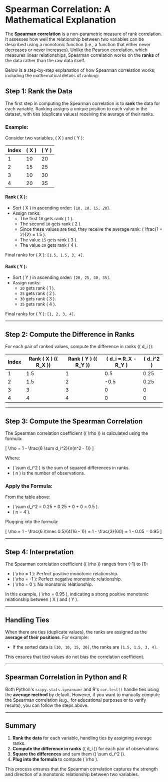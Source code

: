 # Spearman Correlation: A Mathematical Explanation

The **Spearman correlation** is a non-parametric measure of rank correlation. It assesses how well the relationship between two variables can be described using a monotonic function (i.e., a function that either never decreases or never increases). Unlike the Pearson correlation, which measures linear relationships, Spearman correlation works on the **ranks** of the data rather than the raw data itself.

Below is a step-by-step explanation of how Spearman correlation works, including the mathematical details of ranking:

## Step 1: Rank the Data

The first step in computing the Spearman correlation is to **rank** the data for each variable. Ranking assigns a unique position to each value in the dataset, with ties (duplicate values) receiving the average of their ranks.

### Example:

Consider two variables, \( X \) and \( Y \):

| Index | \( X \) | \( Y \) |
|-------|---------|---------|
| 1     | 10      | 20      |
| 2     | 15      | 25      |
| 3     | 10      | 30      |
| 4     | 20      | 35      |

#### Rank \( X \):
- Sort \( X \) in ascending order: `[10, 10, 15, 20]`.
- Assign ranks:
  - The first `10` gets rank \( 1 \).
  - The second `10` gets rank \( 2 \).
  - Since these values are tied, they receive the average rank: \( \frac{1 + 2}{2} = 1.5 \).
  - The value `15` gets rank \( 3 \).
  - The value `20` gets rank \( 4 \).

Final ranks for \( X \): `[1.5, 1.5, 3, 4]`.

#### Rank \( Y \):
- Sort \( Y \) in ascending order: `[20, 25, 30, 35]`.
- Assign ranks:
  - `20` gets rank \( 1 \).
  - `25` gets rank \( 2 \).
  - `30` gets rank \( 3 \).
  - `35` gets rank \( 4 \).

Final ranks for \( Y \): `[1, 2, 3, 4]`.

---

## Step 2: Compute the Difference in Ranks

For each pair of ranked values, compute the difference in ranks (\( d_i \)):

| Index | Rank \( X \) (\( R_X \)) | Rank \( Y \) (\( R_Y \)) | \( d_i = R_X - R_Y \) | \( d_i^2 \) |
|-------|--------------------------|--------------------------|------------------------|--------------|
| 1     | 1.5                      | 1                        | 0.5                    | 0.25         |
| 2     | 1.5                      | 2                        | -0.5                   | 0.25         |
| 3     | 3                        | 3                        | 0                      | 0            |
| 4     | 4                        | 4                        | 0                      | 0            |

---

## Step 3: Compute the Spearman Correlation

The Spearman correlation coefficient (\( \rho \)) is calculated using the formula:

\[
\rho = 1 - \frac{6 \sum d_i^2}{n(n^2 - 1)}
\]

Where:
- \( \sum d_i^2 \) is the sum of squared differences in ranks.
- \( n \) is the number of observations.

### Apply the Formula:

From the table above:
- \( \sum d_i^2 = 0.25 + 0.25 + 0 + 0 = 0.5 \).
- \( n = 4 \).

Plugging into the formula:

\[
\rho = 1 - \frac{6 \times 0.5}{4(16 - 1)} = 1 - \frac{3}{60} = 1 - 0.05 = 0.95
\]

---

## Step 4: Interpretation

The Spearman correlation coefficient (\( \rho \)) ranges from \(-1\) to \(1\):
- \( \rho = 1 \): Perfect positive monotonic relationship.
- \( \rho = -1 \): Perfect negative monotonic relationship.
- \( \rho = 0 \): No monotonic relationship.

In this example, \( \rho = 0.95 \), indicating a strong positive monotonic relationship between \( X \) and \( Y \).

---

## Handling Ties

When there are ties (duplicate values), the ranks are assigned as the **average of their positions**. For example:
- If the sorted data is `[10, 10, 15, 20]`, the ranks are `[1.5, 1.5, 3, 4]`.

This ensures that tied values do not bias the correlation coefficient.

---

## Spearman Correlation in Python and R

Both Python's `scipy.stats.spearmanr` and R's `cor.test()` handle ties using the **average method** by default. However, if you want to manually compute the Spearman correlation (e.g., for educational purposes or to verify results), you can follow the steps above.

---

## Summary

1. **Rank the data** for each variable, handling ties by assigning average ranks.
2. **Compute the difference in ranks** (\( d_i \)) for each pair of observations.
3. **Square the differences** and sum them (\( \sum d_i^2 \)).
4. **Plug into the formula** to compute \( \rho \).

This process ensures that the Spearman correlation captures the strength and direction of a monotonic relationship between two variables.
